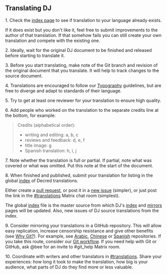 ## Translating DJ

1\. Check the [index page](https://xaur.github.io/decred-news/) to see if translation to your language already exists.

If it does exist but you don't like it, feel free to submit improvements to the author of that translation. If that somehow fails you can still create your own translation and compete with the existing one.

2\. Ideally, wait for the original DJ document to be finished and released before starting to translate it.

3\. Before you start translating, make note of the Git branch and revision of the original document that you translate. It will help to track changes to the source document.

4\. Translations are encouraged to follow our [Typography](guidelines.md#typography) guidelines, but are free to diverge and adapt to standards of their language.

5\. Try to get at least one reviewer for your translation to ensure high quality.

6\. Add people who worked on the translation to the separate credits line at the bottom, for example:

> Credits (alphabetical order):
> 
> - writing and editing: a, b, c
> - reviews and feedback: d, e, f
> - title image: g
> - Spanish translation: h, i, j

7\. Note whether the translation is full or partial. If partial, note what was covered or what was omitted. Put this note at the start of the document.

8\. When finished and published, submit your translation for listing in the global [index](https://github.com/decredcommunity/translations/blob/master/index.md) of Decred translations.

Either create a [pull request](https://github.com/decredcommunity/translations/pulls), or post it in a [new issue](https://github.com/decredcommunity/translations/issues) (simpler), or just post the link in the [#translations](https://chat.decred.org/#/room/#translations:decred.org) Matrix chat room (simplest).

The global [index](https://github.com/decredcommunity/translations/blob/master/index.md) file is the master source from which DJ's [index](https://xaur.github.io/decred-news/) and [mirrors](https://xaur.github.io/decred-news/mirrors.html) pages will be updated. Also, new issues of DJ source translations from the index.

9\. Consider mirroring your translations in a GitHub repository. This will allow easy replication, increase censorship resistance and give other benefits (see [Why Git?](guidelines.md#why-git)). For example, see [Arabic](https://github.com/Insaf01/decred-journal-ar), [Chinese](https://github.com/DominicTing/DecredCNJournal) or [Spanish](https://github.com/DecredES/traducciones/tree/master/revista-decred) repositories. If you take this route, consider our [Git workflow](guidelines.md#git-workflow). If you need help with Git or GitHub, ask @bee for an invite to #git\_help Matrix room.

10\. Coordinate with writers and other translators in [#translations](https://chat.decred.org/#/room/#translations:decred.org). Share your experiences: how long it took to make the translation, how big is your audience, what parts of DJ do they find more or less valuable.
